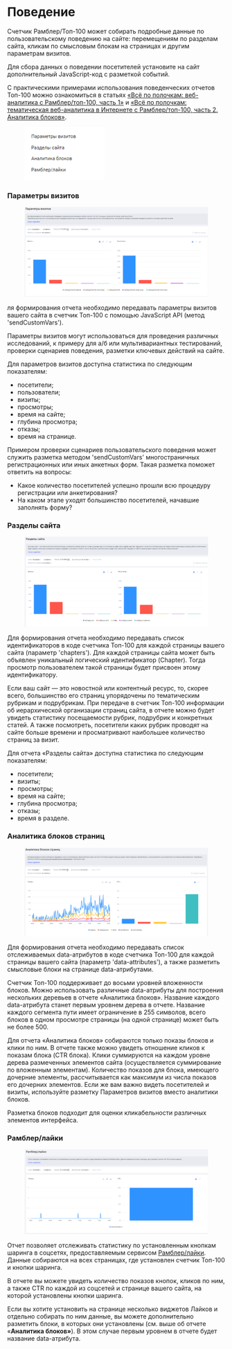# Поведение

Счетчик Рамблер/Топ-100 может собирать подробные данные по пользовательскому поведению на сайте: перемещениям по разделам сайта, кликам по смысловым блокам на страницах и другим параметрам визитов.

Для сбора данных о поведении посетителей установите на сайт дополнительный JavaScript-код с разметкой событий.&#x20;

С практическими примерами использования поведенческих отчетов Топ-100 можно ознакомиться в статьях [«Всё по полочкам: веб-аналитика с Рамблер/топ-100, часть 1»](https://habrahabr.ru/company/rambler-co/blog/327436/) и [«Всё по полочкам: тематическая веб-аналитика в Интернете с Рамблер/топ-100, часть 2. Аналитика блоков»](https://habrahabr.ru/company/rambler-co/blog/336886/).

<figure><img src="../../../.gitbook/assets/1.png" alt=""><figcaption></figcaption></figure>

### Параметры визитов

<figure><img src="../../../.gitbook/assets/2 (2).png" alt=""><figcaption></figcaption></figure>

ля формирования отчета необходимо передавать параметры визитов вашего сайта в счетчик Топ-100 с помощью JavaScript API (метод 'sendCustomVars').

Параметры визитов могут использоваться для проведения различных исследований, к примеру для а/б или мультивариантных тестирований, проверки сценариев поведения, разметки ключевых действий на сайте.

Для параметров визитов доступна статистика по следующим показателям:

* посетители;
* пользователи;
* визиты;
* просмотры;
* время на сайте;
* глубина просмотра;
* отказы;
* время на странице.

Примером проверки сценариев пользовательского поведения может служить разметка методом 'sendCustomVars' многостраничных регистрационных или иных анкетных форм. Такая разметка поможет ответить на вопросы:

* Какое количество посетителей успешно прошли всю процедуру регистрации или анкетирования?
* На каком этапе уходят большинство посетителей, начавшие заполнять форму?

### Разделы сайта

<figure><img src="../../../.gitbook/assets/3 (9).png" alt=""><figcaption></figcaption></figure>

Для формирования отчета необходимо передавать список идентификаторов в коде счетчика Топ-100 для каждой страницы вашего сайта (параметр 'chapters'). Для каждой страницы сайта может быть объявлен уникальный логический идентификатор (Chapter). Тогда просмотр пользователем такой страницы будет присвоен этому идентификатору.

Если ваш сайт — это новостной или контентный ресурс, то, скорее всего, большинство его страниц упорядочены по тематическим рубрикам и подрубрикам. При передаче в счетчик Топ-100 информации об иерархической организации страниц сайта, в отчете можно будет увидеть статистику посещаемости рубрик, подрубрик и конкретных статей. А также посмотреть, посетители каких рубрик проводят на сайте больше времени и просматривают наибольшее количество страниц за визит.

Для отчета «Разделы сайта» доступна статистика по следующим показателям:

* посетители;
* визиты;
* просмотры;
* время на сайте;
* глубина просмотра;
* отказы;
* время в разделе.

### Аналитика блоков страниц

<figure><img src="../../../.gitbook/assets/4 (7).png" alt=""><figcaption></figcaption></figure>

Для формирования отчета необходимо передавать список отслеживаемых data-атрибутов в коде счетчика Топ-100 для каждой страницы вашего сайта (параметр 'data-attributes'), а также разметить смысловые блоки на странице data-атрибутами.&#x20;

Счетчик Топ-100 поддерживает до восьми уровней вложенности блоков. Можно использовать различные data-атрибуты для построения нескольких деревьев в отчете «Аналитика блоков». Название каждого data-атрибута станет первым уровнем дерева в отчете. Название каждого сегмента пути имеет ограничение в 255 символов, всего блоков в одном просмотре страницы (на одной странице) может быть не более 500.

Для отчета «Аналитика блоков» собираются только показы блоков и клики по ним. В отчете также можно увидеть отношение кликов к показам блока (CTR блока). Клики суммируются на каждом уровне дерева размеченных элементов сайта (осуществляется суммирование по вложенным элементам). Количество показов для блока, имеющего дочерние элементы, рассчитывается как максимум из числа показов его дочерних элементов. Если же вам важно видеть посетителей и визиты, используйте разметку Параметров визитов вместо аналитики блоков.

Разметка блоков подходит для оценки кликабельности различных элементов интерфейса.

### Рамблер/лайки

<figure><img src="../../../.gitbook/assets/5 (1).png" alt=""><figcaption></figcaption></figure>

Отчет позволяет отслеживать статистику по установленным кнопкам шаринга в соцсетях, предоставляемым сервисом [Рамблер/лайки](https://developers.rambler.ru/likes). Данные собираются на всех страницах, где установлен счетчик Топ-100 и кнопки шаринга. &#x20;

В отчете вы можете увидеть количество показов кнопок, кликов по ним, а также CTR по каждой из соцсетей и странице вашего сайта, на которой установлены кнопки шаринга.

Если вы хотите установить на странице несколько виджетов Лайков и отдельно собирать по ним данные, вы можете дополнительно разметить блоки, в которых они установлены (см. выше об отчете «**Аналитика блоков»**). В этом случае первым уровнем в отчете будет название data-атрибута.
